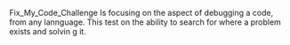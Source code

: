 Fix_My_Code_Challenge
	Is focusing on the aspect of debugging a code, from any lannguage.		This test on the ability to search for where a problem exists and solvin	g it.
